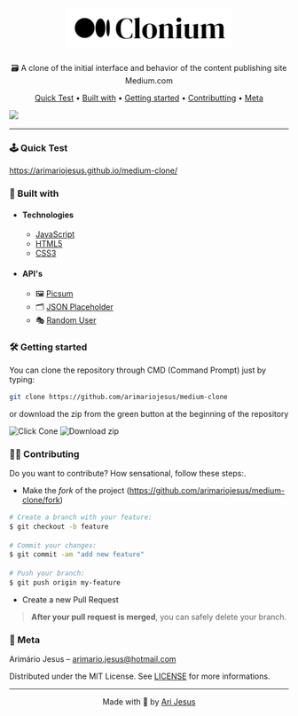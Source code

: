 <h1 align="center">
  <img src="./assets/images/logo.png" width="300px" />
</h1>

<p align="center">🗃 A clone of the initial interface and behavior of the content publishing site Medium.com</p>

<p align="center">
 <a href="#-Quick-Test">Quick Test</a> •
 <a href="#-Built-with">Built with</a> •
 <a href="#-Getting-started">Getting started</a> •
 <a href="#-Contributing">Contributting</a> •
 <a href="#-Meta">Meta</a>
</p>

![](./assets/images/preview.gif)

<hr>

### 🕹 Quick Test

https://arimariojesus.github.io/medium-clone/

### 🧰 Built with

- #### Technologies
  - [JavaScript](https://developer.mozilla.org/pt-BR/docs/Web/JavaScript)
  - [HTML5](https://developer.mozilla.org/pt-BR/docs/Web/HTML/HTML5)
  - [CSS3](https://developer.mozilla.org/pt-BR/docs/Web/CSS)

- #### API's
  - 🖼 [Picsum](https://picsum.photos/)
  - 🗂 [JSON Placeholder](https://jsonplaceholder.typicode.com/)
  - 🎭 [Random User](https://randomuser.me/)

### 🛠 Getting started

You can clone the repository through CMD (Command Prompt) just by typing:

```sh
git clone https://github.com/arimariojesus/medium-clone
```

or download the zip from the green button at the beginning of the repository

<div>
  <img src="https://user-images.githubusercontent.com/64603070/105086026-63636b00-5a77-11eb-970f-0a08252d140c.png" alt="Click Cone" width="49%" />

  <img src="https://user-images.githubusercontent.com/64603070/105083306-7e33e080-5a73-11eb-8069-64c45b7e4ed6.png" alt="Download zip" width="49%" />
</div>

### 💪🏾 Contributing

Do you want to contribute? How sensational, follow these steps:.

- Make the _fork_ of the project (<https://github.com/arimariojesus/medium-clone/fork>)

```bash
# Create a branch with your feature:
$ git checkout -b feature

# Commit your changes:
$ git commit -am "add new feature"

# Push your branch:
$ git push origin my-feature
```

- Create a new Pull Request

> **After your pull request is merged**, you can safely delete your branch.

### 📝 Meta

Arimário Jesus – arimario.jesus@hotmail.com

Distributed under the MIT License. See [LICENSE](./LICENSE) for more informations.

---

<p align="center">
  Made with 💚 by <a href="https://www.linkedin.com/in/arimario-jesus">Ari Jesus</a>
</p>